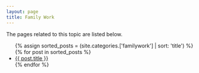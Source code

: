 ```yaml
---
layout: page
title: Family Work
---
```


The pages related to this topic are listed below.

 <ul>
 {% assign sorted_posts = (site.categories.['familywork'] | sort: 'title') %}
{% for post in sorted_posts %}
  <li>
    <a href="{{ post.url }}">{{ post.title }}</a>
  </li>
{% endfor %}
</ul>

